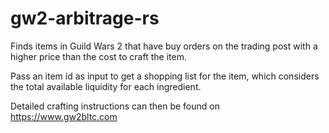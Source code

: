# gw2-arbitrage-rs

Finds items in Guild Wars 2 that have buy orders on the trading post with a higher price than the
cost to craft the item.

Pass an item id as input to get a shopping list for the item, which considers the total available
liquidity for each ingredient.

Detailed crafting instructions can then be found on https://www.gw2bltc.com
